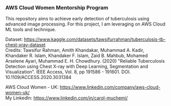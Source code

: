 ### AWS Cloud Women Mentorship Program
This repository aims to achieve early detection of tuberculosis using advanced image processing. For this project, I am leveraging on AWS Cloud ML tools and technique.

Dataset: https://www.kaggle.com/datasets/tawsifurrahman/tuberculosis-tb-chest-xray-dataset <br>
Credits: Tawsifur Rahman, Amith Khandakar, Muhammad A. Kadir, Khandaker R. Islam, Khandaker F. Islam, Zaid B. Mahbub, Mohamed Arselene Ayari, Muhammad E. H. Chowdhury. (2020) "Reliable Tuberculosis Detection using Chest X-ray with Deep Learning, Segmentation and Visualization". IEEE Access, Vol. 8, pp 191586 - 191601. DOI. 10.1109/ACCESS.2020.3031384

AWS Cloud Women - UK: https://www.linkedin.com/company/aws-cloud-women-uk/ <br>
My LinkedIn: https://www.linkedin.com/in/carol-muchemi/
